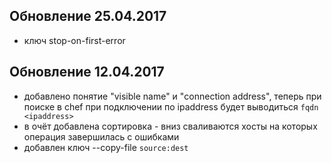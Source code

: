 ## Обновление 25.04.2017
* ключ stop-on-first-error

## Обновление 12.04.2017
* добавлено понятие "visible name" и "connection address", теперь при поиске в chef при подключении по ipaddress будет выводиться `fqdn <ipaddress>`
* в очёт добавлена сортировка - вниз сваливаются хосты на которых операция завершилась с ошибками
* добавлен ключ --copy-file `source:dest`

